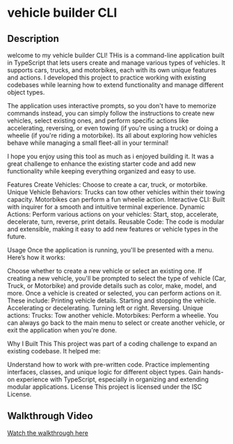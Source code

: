 # vehicle builder CLI

## Description 
welcome to my vehicle builder CLI! THis is a command-line application built in TypeScript that lets users create and manage various types of vehicles. It supports cars, trucks, and motorbikes, each with its own unique features and actions. I developed this project to practice working with existing codebases while learning how to extend functionality and manage different object types.

The application uses interactive prompts, so you don't have to memorize commands instead, you can simply follow the instructions to create new vehicles, select existing ones, and perform specific actions like accelerating, reversing, or even towing (if you're using a truck) or doing a wheelie (if you're riding a motorbike). Its all about exploring how vehicles behave while managing a small fleet-all in your terminal!

I hope you enjoy using this tool as much as i enjoyed building it. It was a great challenge to enhance the existing starter code and add new functionality while keeping everything organized and easy to use.

Features
Create Vehicles: Choose to create a car, truck, or motorbike.
Unique Vehicle Behaviors:
Trucks can tow other vehicles within their towing capacity.
Motorbikes can perform a fun wheelie action.
Interactive CLI: Built with inquirer for a smooth and intuitive terminal experience.
Dynamic Actions: Perform various actions on your vehicles:
Start, stop, accelerate, decelerate, turn, reverse, print details.
Reusable Code: The code is modular and extensible, making it easy to add new features or vehicle types in the future.

Usage
Once the application is running, you'll be presented with a menu. Here’s how it works:

Choose whether to create a new vehicle or select an existing one.
If creating a new vehicle, you'll be prompted to select the type of vehicle (Car, Truck, or Motorbike) and provide details such as color, make, model, and more.
Once a vehicle is created or selected, you can perform actions on it. These include:
Printing vehicle details.
Starting and stopping the vehicle.
Accelerating or decelerating.
Turning left or right.
Reversing.
Unique actions:
Trucks: Tow another vehicle.
Motorbikes: Perform a wheelie.
You can always go back to the main menu to select or create another vehicle, or exit the application when you're done.

Why I Built This
This project was part of a coding challenge to expand an existing codebase. It helped me:

Understand how to work with pre-written code.
Practice implementing interfaces, classes, and unique logic for different object types.
Gain hands-on experience with TypeScript, especially in organizing and extending modular applications.
License
This project is licensed under the ISC License.

## Walkthrough Video
[Watch the walkthrough here](https://drive.google.com/file/d/1gMxv05c_npVk_7xQEcWxm7ymTw9b433L/view?usp=sharing)
